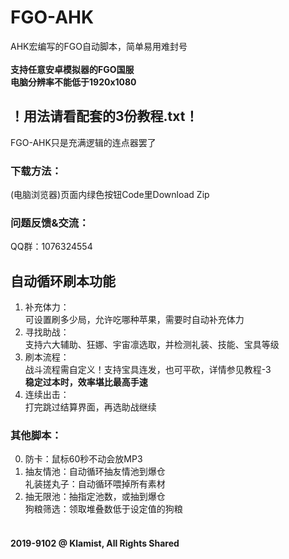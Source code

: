 # FGO-AHK
AHK宏编写的FGO自动脚本，简单易用难封号<br><br>
**支持任意安卓模拟器的FGO国服**<br>
**电脑分辨率不能低于1920x1080**<br>
## ！用法请看配套的3份教程.txt！
FGO-AHK只是充满逻辑的连点器罢了<br>
### 下载方法：
(电脑浏览器)页面内绿色按钮Code里Download Zip<br>
### 问题反馈&交流：
QQ群：1076324554<br>
## 自动循环刷本功能
1. 补充体力：<br>可设置刷多少局，允许吃哪种苹果，需要时自动补充体力<br>
2. 寻找助战：<br>支持六大辅助、狂娜、宇宙凛选取，并检测礼装、技能、宝具等级<br>
3. 刷本流程：<br>战斗流程需自定义！支持宝具连发，也可平砍，详情参见教程-3<br>**稳定过本时，效率堪比最高手速**<br>
4. 连续出击：<br>打完跳过结算界面，再选助战继续<br>
### 其他脚本：
0. 防卡：鼠标60秒不动会放MP3<br>
1. 抽友情池：自动循环抽友情池到爆仓<br>礼装搓丸子：自动循环喂掉所有素材<br>
2. 抽无限池：抽指定池数，或抽到爆仓<br>狗粮筛选：领取堆叠数低于设定值的狗粮<br><br>
#### 2019-9102 @ Klamist, All Rights Shared
